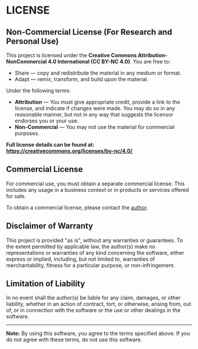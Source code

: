 # LICENSE

## Non-Commercial License (For Research and Personal Use)

This project is licensed under the **Creative Commons Attribution-NonCommercial 4.0 International (CC BY-NC 4.0)**. You are free to:

- Share — copy and redistribute the material in any medium or format.
- Adapt — remix, transform, and build upon the material.

Under the following terms:

- **Attribution** — You must give appropriate credit, provide a link to the license, and indicate if changes were made. You may do so in any reasonable manner, but not in any way that suggests the licensor endorses you or your use.
- **Non-Commercial** — You may not use the material for commercial purposes.

**Full license details can be found at: https://creativecommons.org/licenses/by-nc/4.0/**

## Commercial License

For commercial use, you must obtain a separate commercial license. This includes any usage in a business context or in products or services offered for sale.

To obtain a commercial license, please contact the [author](mailto:gpavanb@gmail.com).

## Disclaimer of Warranty

This project is provided "as is", without any warranties or guarantees. To the extent permitted by applicable law, the author(s) make no representations or warranties of any kind concerning the software, either express or implied, including, but not limited to, warranties of merchantability, fitness for a particular purpose, or non-infringement.

## Limitation of Liability

In no event shall the author(s) be liable for any claim, damages, or other liability, whether in an action of contract, tort, or otherwise, arising from, out of, or in connection with the software or the use or other dealings in the software.

---

**Note:** By using this software, you agree to the terms specified above. If you do not agree with these terms, do not use this software.
